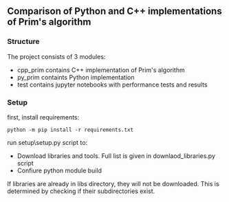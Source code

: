 ## Comparison of Python and C++ implementations of Prim's algorithm

### Structure

The project consists of 3 modules:  
- cpp_prim contains C++ implementation of Prim's algorithm
- py_prim containts Python implementation
- test contains jupyter notebooks with performance tests and results

### Setup

first, install requirements:

	python -m pip install -r requirements.txt

run setup\setup.py script to:

- Download libraries and tools. Full list is given in downlaod_libraries.py script
- Confiure python module build

If libraries are already in libs directory, they will not be downloaded. This is determined by checking if their subdirectories exist.

